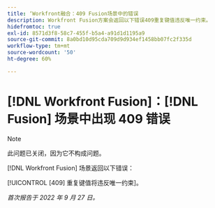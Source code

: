 ```yaml
---
title: ‘Workfront融合：409 Fusion场景中的错误
description: Workfront Fusion方案会返回以下错误409重复键值违反唯一约束。
hidefromtoc: true
exl-id: 8571d3f8-58c7-455f-b5a4-a91d1d1195a9
source-git-commit: 8a0bd10d95cda709d9d934ef1458bb07fc2f335d
workflow-type: tm+mt
source-wordcount: '50'
ht-degree: 60%

---
```


# [!DNL Workfront Fusion]：[!DNL Fusion] 场景中出现 409 错误

>[!NOTE]
>
>此问题已关闭，因为它不构成问题。

[!DNL Workfront Fusion] 场景返回以下错误：

[!UICONTROL [409] 重复键值将违反唯一约束]。

_首次报告于 2022 年 9 月 27 日。_
